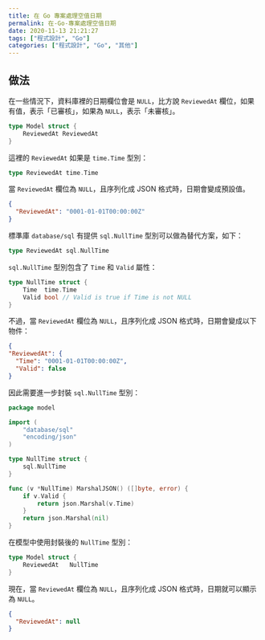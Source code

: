 ```yaml
---
title: 在 Go 專案處理空值日期
permalink: 在-Go-專案處理空值日期
date: 2020-11-13 21:21:27
tags: ["程式設計", "Go"]
categories: ["程式設計", "Go", "其他"]
---
```


## 做法

在一些情況下，資料庫裡的日期欄位會是 `NULL`，比方說 `ReviewedAt` 欄位，如果有值，表示「已審核」，如果為 `NULL`，表示「未審核」。

```Go
type Model struct {
	ReviewedAt ReviewedAt
}
```

這裡的 `ReviewedAt` 如果是 `time.Time` 型別：

```GO
type ReviewedAt time.Time
```

當 `ReviewedAt` 欄位為 `NULL`，且序列化成 JSON 格式時，日期會變成預設值。

```JSON
{
  "ReviewedAt": "0001-01-01T00:00:00Z"
}
```

標準庫 `database/sql` 有提供 `sql.NullTime` 型別可以做為替代方案，如下：

```GO
type ReviewedAt sql.NullTime
```

`sql.NullTime` 型別包含了 `Time` 和 `Valid` 屬性：

```GO
type NullTime struct {
	Time  time.Time
	Valid bool // Valid is true if Time is not NULL
}
```

不過，當 `ReviewedAt` 欄位為 `NULL`，且序列化成 JSON 格式時，日期會變成以下物件：

```JSON
{
"ReviewedAt": {
  "Time": "0001-01-01T00:00:00Z",
  "Valid": false
}
```

因此需要進一步封裝 `sql.NullTime` 型別：

```GO
package model

import (
	"database/sql"
	"encoding/json"
)

type NullTime struct {
	sql.NullTime
}

func (v *NullTime) MarshalJSON() ([]byte, error) {
	if v.Valid {
		return json.Marshal(v.Time)
	}
	return json.Marshal(nil)
}
```

在模型中使用封裝後的 `NullTime` 型別：

```GO
type Model struct {
	ReviewedAt   NullTime
}
```

現在，當 `ReviewedAt` 欄位為 `NULL`，且序列化成 JSON 格式時，日期就可以顯示為 `NULL`。

```JSON
{
  "ReviewedAt": null
}
```
